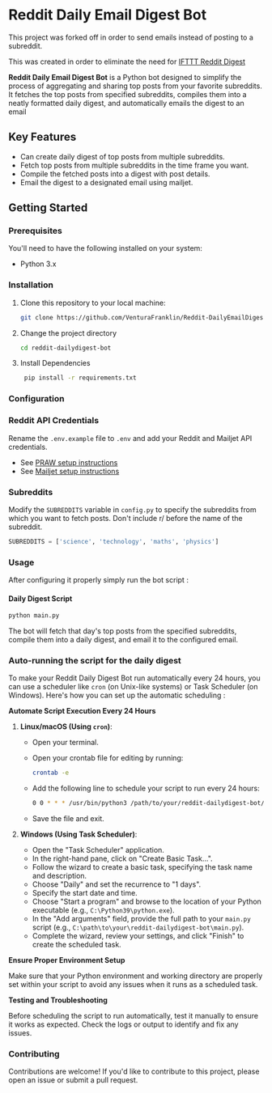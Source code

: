 # Reddit Daily Email Digest Bot

This project was forked off in order to send emails instead of posting to a subreddit.

This was created in order to eliminate the need for [IFTTT Reddit Digest](https://ifttt.com/applets/biJKbfTg-reddit-weekly-digest?term=reddit+digest)

**Reddit Daily Email Digest Bot** is a Python bot designed to simplify the process of aggregating and sharing top posts from your favorite subreddits. It fetches the top posts from specified subreddits, compiles them into a neatly formatted daily digest, and automatically emails the digest to an email

## Key Features

- Can create daily digest of top posts from multiple subreddits.
- Fetch top posts from multiple subreddits in the time frame you want.
- Compile the fetched posts into a digest with post details.
- Email the digest to a designated email using mailjet.


## Getting Started

### Prerequisites

You'll need to have the following installed on your system:

- Python 3.x

### Installation

1. Clone this repository to your local machine:

   ```bash
   git clone https://github.com/VenturaFranklin/Reddit-DailyEmailDigest-Bot
   ```
2. Change the project directory

   ```bash
   cd reddit-dailydigest-bot
   ```

3. Install Dependencies
   ```bash
    pip install -r requirements.txt
   ```

### Configuration 
### Reddit API Credentials

Rename the `.env.example` file to `.env` and add your Reddit and Mailjet API credentials. 
 - See [PRAW setup instructions](https://praw.readthedocs.io/en/stable/getting_started/quick_start.html#)
 - See [Mailjet setup instructions](https://github.com/mailjet/mailjet-apiv3-python?tab=readme-ov-file#installation)


### Subreddits 
Modify the `SUBREDDITS` variable in `config.py` to specify the subreddits from which you want to fetch posts. Don't include r/ before the name of the subreddit.

```python
SUBREDDITS = ['science', 'technology', 'maths', 'physics']
```

### Usage
After configuring it properly simply run the bot script :

#### Daily Digest Script

```bash 
python main.py
```
The bot will fetch that day's top posts from the specified subreddits, compile them into a daily digest, and email it to the configured email.



### Auto-running the script for the daily digest

To make your Reddit Daily Digest Bot run automatically every 24 hours, you can use a scheduler like `cron` (on Unix-like systems) or Task Scheduler (on Windows). Here's how you can set up the automatic scheduling :

**Automate Script Execution Every 24 Hours**

1. **Linux/macOS (Using `cron`)**:

   - Open your terminal.
   - Open your crontab file for editing by running:

     ```bash
     crontab -e
     ```

   - Add the following line to schedule your script to run every 24 hours:

     ```bash
     0 0 * * * /usr/bin/python3 /path/to/your/reddit-dailydigest-bot/main.py
     ```

   - Save the file and exit.

2. **Windows (Using Task Scheduler)**:

   - Open the "Task Scheduler" application.
   - In the right-hand pane, click on "Create Basic Task...".
   - Follow the wizard to create a basic task, specifying the task name and description.
   - Choose "Daily" and set the recurrence to "1 days".
   - Specify the start date and time.
   - Choose "Start a program" and browse to the location of your Python executable (e.g., `C:\Python39\python.exe`).
   - In the "Add arguments" field, provide the full path to your `main.py` script (e.g., `C:\path\to\your\reddit-dailydigest-bot\main.py`).
   - Complete the wizard, review your settings, and click "Finish" to create the scheduled task.

**Ensure Proper Environment Setup**

Make sure that your Python environment and working directory are properly set within your script to avoid any issues when it runs as a scheduled task.

**Testing and Troubleshooting**

Before scheduling the script to run automatically, test it manually to ensure it works as expected. Check the logs or output to identify and fix any issues.

### Contributing

Contributions are welcome! If you'd like to contribute to this project, please open an issue or submit a pull request.
